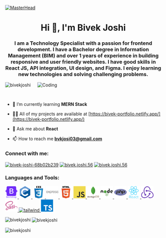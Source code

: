 [![MasterHead](https://dribbble.com/shots/15637256-coding)](https://rishavchanda.io)
<h1 align="center">Hi 👋, I'm Bivek Joshi</h1>
<h3 align="center">I am a Technology Specialist with a passion for frontend development. I have a Bachelor degree in Information Management (BIM) and over 1 years of experience in building responsive and user friendly websites. I have good skills in React JS, API integration, UI design, and Figma. I enjoy learning new technologies and solving challenging problems.</h3>

<!-- <img align="right" alt="Coding" width:"400" src="https://www.pinterest.com/pin/127578601937558458/"/> -->
<img align="right" alt="Coding" width="400" src="https://img.shields.io/twitter/follow/?logo=twitter&style=for-the-badge"/>

<p align="left"> <img src="https://komarev.com/ghpvc/?username=bivekjoshi&label=Profile%20views&color=0e75b6&style=flat" alt="bivekjoshi" /> </p>

<p align="left"> <a href="https://twitter.com/" target="blank"><img src="https://img.shields.io/twitter/follow/?logo=twitter&style=for-the-badge" alt="" /></a> </p>

- 🌱 I’m currently learning **MERN Stack**

- 👨‍💻 All of my projects are available at [https://bivek-portfolio.netlify.app/](https://bivek-portfolio.netlify.app/)

- 💬 Ask me about **React**

- 📫 How to reach me **bvkjosi03@gmail.com**

<h3 align="left">Connect with me:</h3>
<p align="left">
<a href="https://linkedin.com/in/bivek-joshi-68b02b239" target="blank"><img align="center" src="https://raw.githubusercontent.com/rahuldkjain/github-profile-readme-generator/master/src/images/icons/Social/linked-in-alt.svg" alt="bivek-joshi-68b02b239" height="30" width="40" /></a>
<a href="https://fb.com/bivek.joshi.56" target="blank"><img align="center" src="https://raw.githubusercontent.com/rahuldkjain/github-profile-readme-generator/master/src/images/icons/Social/facebook.svg" alt="bivek.joshi.56" height="30" width="40" /></a>
<a href="https://instagram.com/bivek.joshi.56" target="blank"><img align="center" src="https://raw.githubusercontent.com/rahuldkjain/github-profile-readme-generator/master/src/images/icons/Social/instagram.svg" alt="bivek.joshi.56" height="30" width="40" /></a>
</p>

<h3 align="left">Languages and Tools:</h3>
<p align="left"> <a href="https://getbootstrap.com" target="_blank" rel="noreferrer"> <img src="https://raw.githubusercontent.com/devicons/devicon/master/icons/bootstrap/bootstrap-plain-wordmark.svg" alt="bootstrap" width="40" height="40"/> </a> <a href="https://www.cprogramming.com/" target="_blank" rel="noreferrer"> <img src="https://raw.githubusercontent.com/devicons/devicon/master/icons/c/c-original.svg" alt="c" width="40" height="40"/> </a> <a href="https://www.w3schools.com/css/" target="_blank" rel="noreferrer"> <img src="https://raw.githubusercontent.com/devicons/devicon/master/icons/css3/css3-original-wordmark.svg" alt="css3" width="40" height="40"/> </a> <a href="https://expressjs.com" target="_blank" rel="noreferrer"> <img src="https://raw.githubusercontent.com/devicons/devicon/master/icons/express/express-original-wordmark.svg" alt="express" width="40" height="40"/> </a> <a href="https://www.w3.org/html/" target="_blank" rel="noreferrer"> <img src="https://raw.githubusercontent.com/devicons/devicon/master/icons/html5/html5-original-wordmark.svg" alt="html5" width="40" height="40"/> </a> <a href="https://developer.mozilla.org/en-US/docs/Web/JavaScript" target="_blank" rel="noreferrer"> <img src="https://raw.githubusercontent.com/devicons/devicon/master/icons/javascript/javascript-original.svg" alt="javascript" width="40" height="40"/> </a> <a href="https://www.mongodb.com/" target="_blank" rel="noreferrer"> <img src="https://raw.githubusercontent.com/devicons/devicon/master/icons/mongodb/mongodb-original-wordmark.svg" alt="mongodb" width="40" height="40"/> </a> <a href="https://nodejs.org" target="_blank" rel="noreferrer"> <img src="https://raw.githubusercontent.com/devicons/devicon/master/icons/nodejs/nodejs-original-wordmark.svg" alt="nodejs" width="40" height="40"/> </a> <a href="https://www.php.net" target="_blank" rel="noreferrer"> <img src="https://raw.githubusercontent.com/devicons/devicon/master/icons/php/php-original.svg" alt="php" width="40" height="40"/> </a> <a href="https://reactjs.org/" target="_blank" rel="noreferrer"> <img src="https://raw.githubusercontent.com/devicons/devicon/master/icons/react/react-original-wordmark.svg" alt="react" width="40" height="40"/> </a> <a href="https://redux.js.org" target="_blank" rel="noreferrer"> <img src="https://raw.githubusercontent.com/devicons/devicon/master/icons/redux/redux-original.svg" alt="redux" width="40" height="40"/> </a> <a href="https://sass-lang.com" target="_blank" rel="noreferrer"> <img src="https://raw.githubusercontent.com/devicons/devicon/master/icons/sass/sass-original.svg" alt="sass" width="40" height="40"/> </a> <a href="https://tailwindcss.com/" target="_blank" rel="noreferrer"> <img src="https://www.vectorlogo.zone/logos/tailwindcss/tailwindcss-icon.svg" alt="tailwind" width="40" height="40"/> </a> <a href="https://www.typescriptlang.org/" target="_blank" rel="noreferrer"> <img src="https://raw.githubusercontent.com/devicons/devicon/master/icons/typescript/typescript-original.svg" alt="typescript" width="40" height="40"/> </a> </p>

<p><img align="left" src="https://github-readme-stats.vercel.app/api/top-langs?username=bivekjoshi&show_icons=true&locale=en&layout=compact" alt="bivekjoshi" /></p>

<p>&nbsp;<img align="center" src="https://github-readme-stats.vercel.app/api?username=bivekjoshi&show_icons=true&locale=en" alt="bivekjoshi" /></p>

<p><img align="center" src="https://github-readme-streak-stats.herokuapp.com/?user=bivekjoshi&" alt="bivekjoshi" /></p>
